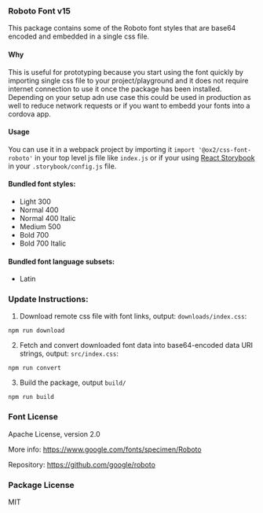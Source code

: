 ### Roboto Font v15

This package contains some of the Roboto font styles that are base64 encoded and embedded in a single css file.

#### Why
This is useful for prototyping because you start using the font quickly by importing single css file to your project/playground and it does not require internet connection to use it once the package has been installed. Depending on your setup adn use case this could be used in production as well to reduce network requests or if you want to embedd your fonts into a cordova app.

#### Usage
You can use it in a webpack project by importing it `import '@ox2/css-font-roboto'` in your top level js file like `index.js` or if your using [React Storybook](https://github.com/storybooks/react-storybook) in your `.storybook/config.js` file.

#### Bundled font styles:
- Light 300
- Normal 400
- Normal 400 Italic
- Medium 500
- Bold 700
- Bold 700 Italic

#### Bundled font language subsets:
- Latin

### Update Instructions:

1. Download remote css file with font links, output: `downloads/index.css`:
```
npm run download
```

2. Fetch and convert downloaded font data into base64-encoded data URI strings, output: `src/index.css`:
```
npm run convert
```

3. Build the package, output `build/`
```
npm run build
```

### Font License
Apache License, version 2.0

More info: https://www.google.com/fonts/specimen/Roboto

Repository: https://github.com/google/roboto

### Package License
MIT

